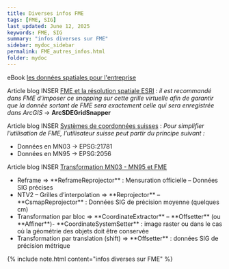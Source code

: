 ```yaml
---
title: Diverses infos FME
tags: [FME, SIG]
last_updated: June 12, 2025
keywords: FME, SIG
summary: "infos diverses sur FME"
sidebar: mydoc_sidebar
permalink: FME_autres_infos.html
folder: mydoc
---
```


eBook <a href="../documents/Spatial-Data-for-the-Enterprise-For-Dummies-Safe-Software-Special-Edition-FRENCH.pdf" target="_blank">les données spatiales pour l'entreprise</a>

Article blog INSER [FME et la résolution spatiale ESRI](https://www.inser.ch/fr/blog/fme-et-la-resolution-spatiale-esri) : 
*il est recommandé dans FME d’imposer ce snapping sur cette grille virtuelle afin de garantir que la donnée sortant de FME sera exactement celle qui sera enregistrée dans ArcGIS* -> **ArcSDEGridSnapper**

Article blog INSER [Systèmes de coordonnées suisses](https://www.inser.ch/fr/blog/systemes-de-coordonnees-suisses) :
*Pour simplifier l’utilisation de FME, l’utilisateur suisse peut partir du principe suivant :*
<ul><li>Données en MN03 -> EPSG:21781</li>
<li>Données en MN95 -> EPSG:2056</li></ul>

Article blog INSER [Transformation MN03 - MN95 et FME](https://www.inser.ch/fr/blog/transformation-mn03-mn95-et-fme)
<ul>
  <li>Reframe => **ReframeReprojector** : Mensuration officielle – Données SIG précises </li>
      
   <li>NTV2 – Grilles d’interpolation => **Reprojector** – **CsmapReprojector** : Données SIG de précision moyenne (quelques cm)</li>

<li>Transformation par bloc => **CoordinateExtractor** – **Offsetter** (ou **Affiner**)- **CoordinateSystemSetter** : image raster ou dans le cas où la géométrie des objets doit être conservée </li>
<li>Transformation par translation (shift) =>  **Offsetter** : données SIG de précision métrique</li>
</ul>






{% include note.html content="infos diverses sur FME" %}

